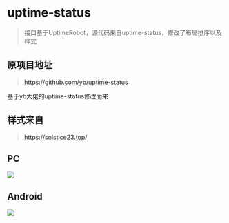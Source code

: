 # uptime-status
> 接口基于UptimeRobot，源代码来自uptime-status，修改了布局排序以及样式
## 原项目地址
> https://github.com/yb/uptime-status

基于yb大佬的uptime-status修改而来
## 样式来自
> https://solstice23.top/

## PC
![](https://gejiba.com/view.php/4af0e512f1df333affab239056820e0d.png)
## Android
![](https://gejiba.com/view.php/bf9ae5c191a1aa3a92b2661aadc4ecc0.jpg)
